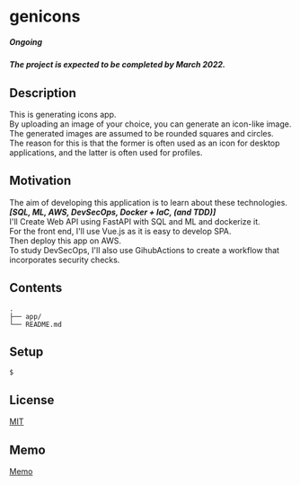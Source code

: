 # genicons

##### Ongoing
##### The project is expected to be completed by March 2022.

## Description

This is generating icons app.  
By uploading an image of your choice, you can generate an icon-like image.  
The generated images are assumed to be rounded squares and circles.  
The reason for this is that the former is often used as an icon for desktop applications, and the latter is often used for profiles.

## Motivation

The aim of developing this application is to learn about these technologies.  
***[SQL, ML, AWS, DevSecOps, Docker + IaC, (and TDD)]***  
I'll Create Web API using FastAPI with SQL and ML and dockerize it.  
For the front end, I'll use Vue.js as it is easy to develop SPA.  
Then deploy this app on AWS.  
To study DevSecOps, I'll also use GihubActions to create a workflow that incorporates security checks.

## Contents

```
.
├── app/
└── README.md
```

## Setup

```
$ 
```

## License

[MIT](https://github.com/terib0l/genicons/blob/main/LICENSE)

## Memo

[Memo](https://github.com/terib0l/genicons/tree/main/doc/memo.md)
